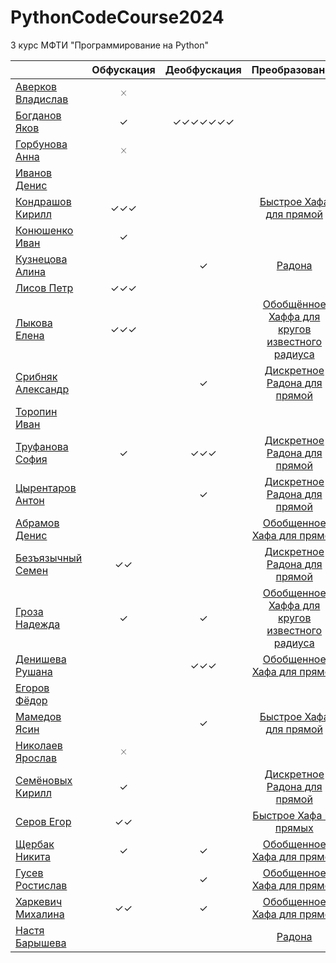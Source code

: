 # PythonCodeCourse2024
3 курс МФТИ "Программирование на Python"

 |  | Обфускация | Деобфускация | Преобразование |
 | ------- | :--------: | :----------: | :----------: |
| [Аверков Владислав]() | 🞨 |  | []() |
| [Богданов Яков](https://t.me/Bogdanov_Yackov) | ✓ | ✓✓✓✓✓✓✓ | []() |
| [Горбунова Анна]() | 🞨 |  | []() |
| [Иванов Денис](https://t.me/hell_space_child) |  |  | []() |
| [Кондрашов Кирилл](https://t.me/kirpall) | ✓✓✓ |  | [Быстрое Хафа для прямой]() |
| [Конюшенко Иван](https://t.me/idkon) | ✓ |  | []() |
| [Кузнецова Алина](https://t.me/passivenotagressive) |  | ✓ | [Радона](https://github.com/passivenotagressive/Random-Radon-Transformation.git) |
| [Лисов Петр](https://t.me/Getintothefuckingrobot) | ✓✓✓ |  | []() |
| [Лыкова Елена](https://t.me/helenlyko) | ✓✓✓ |  | [Обобщённое Хаффа для кругов известного радиуса](https://github.com/helen521653/Python/tree/main/%D0%94%D0%97_2) |
| [Срибняк Александр](https://t.me/Sribnyak) |  | ✓ | [Дискретное Радона для прямой](https://github.com/sribnyak/discrete-radon-transform) |
| [Торопин Иван](https://t.me/retekou) |  |  | []() |
| [Труфанова София](https://t.me/mcdelta_t) | ✓ | ✓✓✓ | [Дискретное Радона для прямой](https://github.com/SofiaTrufanova/Discrete_Radon) |
| [Цырентаров Антон](https://t.me/jack_6) |  | ✓ | [Дискретное Радона для прямой](https://github.com/6jack6/python_iitp/tree/radon_transform) |
| [Абрамов Денис](https://t.me/sethyperpar) |  |  | [Обобщенное Хафа для прямой](https://github.com/abramov-de/pyiitp_24/tree/main/HoughTransform) |
| [Безъязычный Семен](https://t.me/Miptbez) | ✓✓ |  | [Дискретное Радона для прямой](https://github.com/BezSemenMIPT/iitp_python/tree/main/Radon_transform) |
| [Гроза Надежда](https://t.me/groza_nadezhda) | ✓ | ✓ | [Обобщенное Хаффа для кругов известного радиуса](https://github.com/unrip512/get/blob/master/Haugh_transmission_groza.ipynb) |
| [Денишева Рушана](https://t.me/ruru_q) |  | ✓✓✓ | [Обобщенное Хафа для прямой](https://github.com/cucumparty/iitp-6-python/tree/main) |
| [Егоров Фёдор](https://t.me/Siegfri3d) |  |  | []() |
| [Мамедов Ясин](https://t.me/yasinowo) |  | ✓ | [Быстрое Хафа для прямой]() |
| [Николаев Ярослав](https://t.me/behette_shashlykta) | 🞨 |  | []() |
| [Семёновых Кирилл](https://t.me/tkirk13) | ✓ |  | [Дискретное Радона для прямой](https://github.com/Kiri4s/iitp_Python/tree/main/Discrete_Radon_Transform) |
| [Серов Егор](https://t.me/awes0meslayer) | ✓✓ |  | [Быстрое Хафа на прямых](https://github.com/awesomeslayer/IITP_Python/tree/master/6sem/HW2) |
| [Щербак Никита](https://t.me/nktshch) | ✓ | ✓ | [Обобщенное Хафа для прямой](https://github.com/nktshch/semester6) |
| [Гусев Ростислав](https://t.me/gr2021k) |  | ✓ | [Обобщенное Хафа для прямой](https://github.com/ValenokBut/haff/blob/main/obsh_haff_lines.py) |
| [Харкевич Михалина](https://t.me/mikholen) | ✓✓ | ✓ | [Обобщенное Хафа для прямой](https://github.com/Mikholen/IITP-Python) |
| [Настя Барышева](https://t.me/yesbutnotreally) |  |  | [Радона](https://github.com/passivenotagressive/Random-Radon-Transformation.git) |
